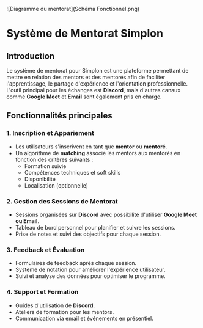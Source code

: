 ![Diagramme du mentorat](Schéma Fonctionnel.png)

# Système de Mentorat Simplon


## Introduction
Le système de mentorat pour Simplon est une plateforme permettant de mettre en relation des mentors et des mentorés afin de faciliter l'apprentissage, le partage d'expérience et l'orientation professionnelle. L'outil principal pour les échanges est **Discord**, mais d'autres canaux comme **Google Meet** et **Email** sont également pris en charge.

## Fonctionnalités principales
### 1. Inscription et Appariement
- Les utilisateurs s'inscrivent en tant que **mentor** ou **mentoré**.
- Un algorithme de **matching** associe les mentors aux mentorés en fonction des critères suivants :
  - Formation suivie
  - Compétences techniques et soft skills
  - Disponibilité
  - Localisation (optionnelle)

### 2. Gestion des Sessions de Mentorat
- Sessions organisées sur **Discord** avec possibilité d'utiliser **Google Meet ou Email**.
- Tableau de bord personnel pour planifier et suivre les sessions.
- Prise de notes et suivi des objectifs pour chaque session.

### 3. Feedback et Évaluation
- Formulaires de feedback après chaque session.
- Système de notation pour améliorer l'expérience utilisateur.
- Suivi et analyse des données pour optimiser le programme.

### 4. Support et Formation
- Guides d'utilisation de **Discord**.
- Ateliers de formation pour les mentors.
- Communication via email et événements en présentiel.


